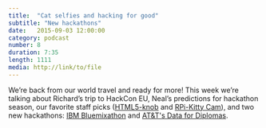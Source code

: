 ```yaml
---
title:  "Cat selfies and hacking for good"
subtitle: "New hackathons"
date:   2015-09-03 12:00:00
category: podcast
number: 8
duration: 7:35
length: 1111
media: http://link/to/file
---
```

We&rsquo;re back from our world travel and ready for more! This week we&rsquo;re talking about Richard&rsquo;s trip to HackCon EU, Neal&rsquo;s predictions for hackathon season, our favorite staff picks (<a href="http://devpost.com/software/html5-knob">HTML5-knob</a> and <a href="http://devpost.com/software/rpi-kittycam">RPi-Kitty Cam</a>), and two new hackathons: <a href="http://bluemixathon.devpost.com/">IBM Bluemixathon</a> and <a href="http://datafordiplomas.devpost.com/">AT&amp;T's Data for Diplomas</a>.
